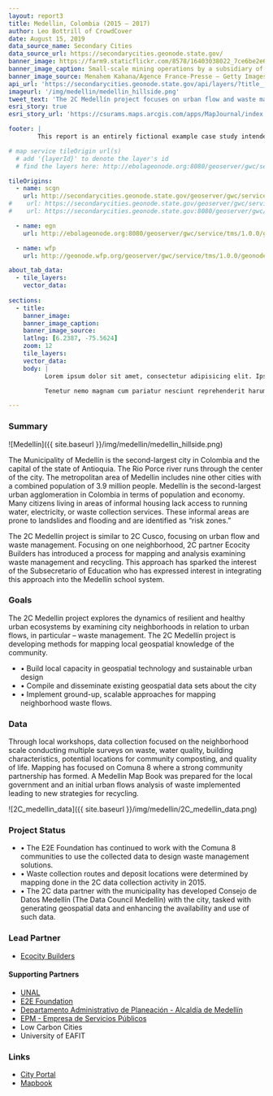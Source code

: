 ```yaml
---
layout: report3
title: Medellin, Colombia (2015 – 2017)
author: Leo Bottrill of CrowdCover
date: August 15, 2019
data_source_name: Secondary Cities
data_source_url: https://secondarycities.geonode.state.gov/
banner_image: https://farm9.staticflickr.com/8578/16403038022_7ce6be2e6d.jpg
banner_image_caption: Small-scale mining operations by a subsidiary of the mining company MINECOM
banner_image_source: Menahem Kahana/Agence France-Presse — Getty Images
api_url: 'https://secondarycities.geonode.state.gov/api/layers/?title__icontains=medellin'
imageurl: '/img/medellin/medellin_hillside.png'
tweet_text: 'The 2C Medellín project focuses on urban flow and waste management %23SecondaryCities'
esri_story: true
esri_story_url: 'https://csurams.maps.arcgis.com/apps/MapJournal/index.html?appid=28634f58a83e487591e52af1ffaf3937'

footer: |
        This report is an entirely fictional example case study intended to demonstrate report editing capabilities.

# map service tileOrigin url(s)
  # add '{layerId}' to denote the layer's id
  # find the layers here: http://ebolageonode.org:8080/geoserver/gwc/service/tms/1.0.0/

tileOrigins:
  - name: scgn
    url: http://secondarycities.geonode.state.gov/geoserver/gwc/service/tms/1.0.0/geonode%3A{layerId}@EPSG:3857/{z}/{x}/{-y}.png
#    url: https://secondarycities.geonode.state.gov/geoserver/gwc/service/tms/1.0.0/geonode:{layerId}/{z}/{x}/{y}.png
#    url: https://secondarycities.geonode.state.gov:8080/geoserver/gwc/service/tms/1.0.0/geonode:{layerId}@EPSG:900913@png/{z}/{x}/{y}.png

  - name: egn
    url: http://ebolageonode.org:8080/geoserver/gwc/service/tms/1.0.0/geonode:{layerId}@EPSG:900913@png/{z}/{x}/{y}.png

  - name: wfp
    url: http://geonode.wfp.org/geoserver/gwc/service/tms/1.0.0/geonode:{layerId}@EPSG:900913@png/{z}/{x}/{y}.png

about_tab_data:
  - tile_layers: 
    vector_data:
    
sections:
  - title:
    banner_image:
    banner_image_caption:
    banner_image_source:
    latlng: [6.2387, -75.5624]
    zoom: 12
    tile_layers:
    vector_data:
    body: |
          Lorem ipsum dolor sit amet, consectetur adipisicing elit. Ipsum, exercitationem tempore. Ipsam itaque magnam expedita quibusdam, architecto maxime, repellat eveniet laborum quidem quam quia autem! Consequatur natus quia distinctio rem neque atque aliquam dignissimos perferendis iure quaerat dicta et tempora animi magni, sapiente officiis optio hic ratione ipsum. Delectus, eum accusantium rem quia repellat, pariatur. Libero voluptatibus sequi non! Fugiat ipsum deleniti nulla, quibusdam cum velit sed eaque dolores molestiae quas, et asperiores!

          Tenetur nemo magnam cum pariatur nesciunt reprehenderit harum temporibus, autem cumque debitis animi quia provident incidunt, id. Cupiditate alias dolores voluptates voluptatibus, necessitatibus quasi quisquam quis veniam.Tenetur nemo magnam cum pariatur nesciunt reprehenderit harum temporibus, autem cumque debitis animi quia provident incidunt, id. Cupiditate alias dolores voluptates voluptatibus, necessitatibus quasi quisquam quis veniam.

---
```


### Summary

![Medellín]({{ site.baseurl }}/img/medellin/medellin_hillside.png)

The Municipality of Medellín is the second-largest city in Colombia and the capital of the state of Antioquia. The Rio Porce river runs through the center of the city. The metropolitan area of Medellin includes nine other cities with a combined population of 3.9 million people. Medellín is the second-largest urban agglomeration in Colombia in terms of population and economy.  Many citizens living in areas of informal housing lack access to running water, electricity, or waste collection services. These informal areas are prone to landslides and flooding and are identified as “risk zones.” 

The 2C Medellín project is similar to 2C Cusco, focusing on urban flow and waste management. Focusing on one neighborhood, 2C partner Ecocity Builders has introduced a process for mapping and analysis examining waste management and recycling. This approach has sparked the interest of the Subsecretario of Education who has expressed interest in integrating this approach into the Medellín school system.

### Goals

The 2C Medellin project explores the dynamics of resilient and healthy urban ecosystems by examining city neighborhoods in relation to urban flows, in particular – waste management.  The 2C Medellín project is developing methods for mapping local geospatial knowledge of the community.

- &bull;  Build local capacity in geospatial technology and sustainable urban design
- &bull;  Compile and disseminate existing geospatial data sets about the city
- &bull;  Implement ground-up, scalable approaches for mapping neighborhood waste flows.

### Data

Through local workshops, data collection focused on the neighborhood scale conducting multiple surveys on waste, water quality, building characteristics, potential locations for community composting, and quality of life. Mapping has focused on Comuna 8 where a strong community partnership has formed. A Medellin Map Book was prepared for the local government and an initial urban flows analysis of waste implemented leading to new strategies for recycling.

![2C_medellin_data]({{ site.baseurl }}/img/medellin/2C_medellin_data.png)

### Project Status

- &bull; The E2E Foundation has continued to work with the Comuna 8 communities to use the collected data to design waste management solutions.
- &bull; Waste collection routes and deposit locations were determined by mapping done in the 2C data collection activity in 2015.
- &bull; The 2C data partner with the municipality has developed Consejo de Datos Medellín (The Data Council Medellín) with the city, tasked with generating geospatial data and enhancing the availability and use of such data.

### Lead Partner

- [Ecocity Builders](https://www.ecocitybuilders.org/)

#### Supporting Partners

- [UNAL](http://unal.edu.co/en.html)
- [E2E Foundation](http://www.e2efundacion.org/)
- [Departamento Administrativo de Planeación - Alcaldía de Medellín](http://www.medellin.gov.co/irj/portal/medellin?NavigationTarget=navurl://4121c26ad1714afe2e330a526eda1007)
- [EPM - Empresa de Servicios Públicos](http://www.epm.com.co/)
- Low Carbon Cities
- University of EAFIT

### Links

- [City Portal](https://geomedellin-m-medellin.opendata.arcgis.com/)
- [Mapbook ](https://secondarycities.geonode.state.gov/documents/2664)



